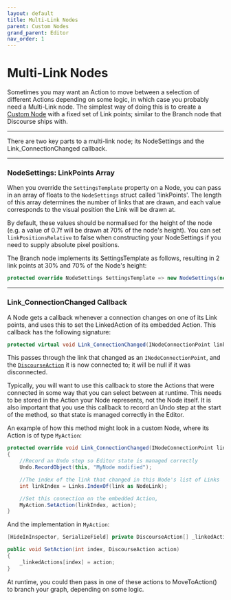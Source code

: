 ```yaml
---
layout: default
title: Multi-Link Nodes
parent: Custom Nodes
grand_parent: Editor
nav_order: 1
---
```


# Multi-Link Nodes

Sometimes you may want an Action to move between a selection of different Actions depending on some logic, in which case you probably need a Multi-Link node. The simplest way of doing this is to create a [Custom Node](custom-nodes.md) with a fixed set of Link points; similar to the Branch node that Discourse ships with. 

---

There are two key parts to a multi-link node; its NodeSettings and the Link_ConnectionChanged callback.

---

### NodeSettings: LinkPoints Array

When you override the `SettingsTemplate` property on a Node, you can pass in an array of floats to the `NodeSettings` struct called 'linkPoints'. The length of this array determines the number of links that are drawn, and each value corresponds to the visual position the Link will be drawn at.

By default, these values should be normalised for the height of the node (e.g. a value of 0.7f will be drawn at 70% of the node's height). You can set `linkPositionsRelative` to false when constructing your NodeSettings if you need to supply absolute pixel positions.

The Branch node implements its SettingsTemplate as follows, resulting in 2 link points at 30% and 70% of the Node's height:

```c#
protected override NodeSettings SettingsTemplate => new NodeSettings(new Vector2(96, 64), Colours.DCGreen, new[] {0.3f, 0.7f}, false);
```

---

### Link_ConnectionChanged Callback

A Node gets a callback whenever a connection changes on one of its Link points, and uses this to set the LinkedAction of its embedded Action. This callback has the following signature:

```c#
protected virtual void Link_ConnectionChanged(INodeConnectionPoint link, DiscourseAction action) 
```

This passes through the link that changed as an `INodeConnectionPoint`, and the [`DiscourseAction`](../Runtime/Actions/discourse-action.md) it is now connected to; it will be null if it was disconnected.

Typically, you will want to use this callback to store the Actions that were connected in some way that you can select between at runtime. This needs to be stored in the Action your Node represents, not the Node itself. It is also important that you use this callback to record an Undo step at the start of the method, so that state is managed correctly in the Editor.

An example of how this method might look in a custom Node, where its Action is of type `MyAction`:

```c#
protected override void Link_ConnectionChanged(INodeConnectionPoint link, DiscourseAction action)
{
    //Record an Undo step so Editor state is managed correctly
    Undo.RecordObject(this, "MyNode modified");

    //The index of the link that changed in this Node's list of Links
    int linkIndex = Links.IndexOf(link as NodeLink);

    //Set this connection on the embedded Action, 
    MyAction.SetAction(linkIndex, action);
}
```

And the implementation in `MyAction`:
```c#
[HideInInspector, SerializeField] private DiscourseAction[] _linkedActions = new DiscourseAction[4];

public void SetAction(int index, DiscourseAction action)
{
    _linkedActions[index] = action;
}
```

At runtime, you could then pass in one of these actions to MoveToAction() to branch your graph, depending on some logic. 
